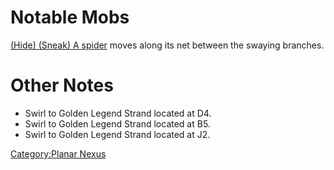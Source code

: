 # Notable Mobs

[(Hide) (Sneak) A spider](Spider.md "wikilink") moves along its net
between the swaying branches.

# Other Notes

-   Swirl to Golden Legend Strand located at D4.
-   Swirl to Golden Legend Strand located at B5.
-   Swirl to Golden Legend Strand located at J2.

[Category:Planar Nexus](Category:Planar_Nexus "wikilink")
